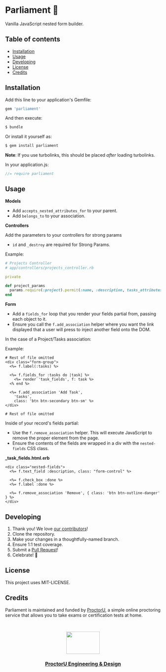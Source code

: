 # Parliament 🔨

Vanilla JavaScript nested form builder.

## Table of contents

* [Installation](#installation)
* [Usage](#usage)
* [Developing](#developing)
* [License](#license)
* [Credits](#credits)

## Installation

Add this line to your application's Gemfile:

```ruby
gem 'parliament'
```

And then execute:

```bash
$ bundle
```

Or install it yourself as:

```bash
$ gem install parliament
```

**Note**: If you use turbolinks, this should be placed _after_ loading turbolinks.

In your application.js:

```javascript
//= require parliament
```
## Usage

**Models**

* Add `accepts_nested_attributes_for` to your parent.
* Add `belongs_to` to your association.

**Controllers**

Add the parameters to your controllers for strong params
- `id` and `_destroy` are required for Strong Params.

Example:

  ```ruby
  # Projects Controller
  # app/controllers/projects_controller.rb

  private

  def project_params
    params.require(:project).permit(:name, :description, tasks_attributes: [:id, :description, :done, :_destroy])
  end
  ```

**Form**

* Add a `fields_for` loop that you render your fields partial from, passing each object to it.
* Ensure you call the `f.add_association` helper where you want the link displayed that a user will press to inject another field onto the DOM.

In the case of a Project/Tasks association:

Example:

  ```erb
  # Rest of file omitted
  <div class="form-group">
    <%= f.label(:tasks) %>

    <%= f.fields_for :tasks do |task| %>
      <%= render 'task_fields', f: task %>
    <% end %>

    <%= f.add_association 'Add Task',
      'tasks',
      class: 'btn btn-secondary btn-sm' %>
  </div>

  # Rest of file omitted
  ```

Inside of your record's fields partial:

* Use the `f.remove_association` helper. This will execute JavaScript to remove the proper element from the page.
* Ensure the contents of the fields are wrapped in a div with the `nested-fields` CSS class.

**_task_fields.html.erb**
```erb
<div class="nested-fields">
  <%= f.text_field :description, class: "form-control" %>

  <%= f.check_box :done %>
  <%= f.label :done %>

  <%= f.remove_association 'Remove', { class: 'btn btn-outline-danger' } %>
</div>
```

## Developing

1. Thank you! We love [our contributors](https://github.com/ProctorU/parliament/graphs/contributors)!
1. Clone the repository.
1. Make your changes in a thoughtfully-named branch.
1. Ensure 1:1 test coverage.
1. Submit a [Pull Request](https://github.com/ProctorU/parliament/pulls)!
1. Celebrate! :tada:

## License

This project uses MIT-LICENSE.

## Credits

Parliament is maintained and funded by [ProctorU](https://twitter.com/ProctorU),
a simple online proctoring service that allows you to take exams or
certification tests at home.

<br>

<p align="center">
  <a href="https://twitter.com/ProctorUEng">
    <img src="https://s3-us-west-2.amazonaws.com/dev-team-resources/procki-eyes.svg" width=108 height=72>
  </a>

  <h3 align="center">
    <a href="https://twitter.com/ProctorUEng">ProctorU Engineering & Design</a>
  </h3>
</p>
